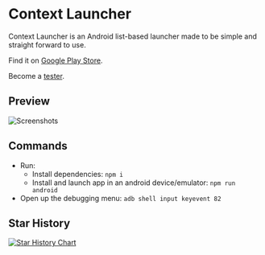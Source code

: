 # Context Launcher

Context Launcher is an Android list-based launcher made to be simple and straight forward to use.

Find it on [Google Play Store](https://play.google.com/store/apps/details?id=com.razinj.context_launcher).

Become a [tester](https://play.google.com/apps/testing/com.razinj.context_launcher).

## Preview

![Screenshots](https://public.razinj.com/context-launcher-screenshots.jpg)

## Commands

- Run:
  - Install dependencies: `npm i`
  - Install and launch app in an android device/emulator: `npm run android`
- Open up the debugging menu: `adb shell input keyevent 82`

## Star History

[![Star History Chart](https://api.star-history.com/svg?repos=razinj/context_launcher&type=Date)](https://star-history.com/#razinj/context_launcher&Date)

